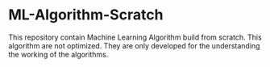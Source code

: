 # ML-Algorithm-Scratch

This repository contain Machine Learning Algorithm build from scratch. This algorithm are not optimized. They are only developed for the understanding the working of the algorithms.
